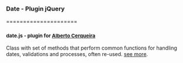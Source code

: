 ### Date - Plugin jQuery
=====================
### <sup>date.js - plugin for [Alberto Cerqueira](https://github.com/albertocerqueira "Alberto Cerqueira")</sup>

Class with set of methods that perform common functions for handling dates, validations and processes, often re-used. [see more](https://github.com/g6tech/web-plugins-js/tree/master/plugins/date/1.8.0/date.js "see more").